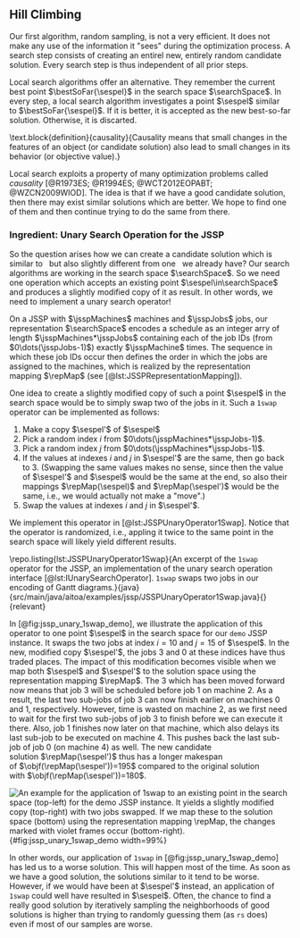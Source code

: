 ## Hill Climbing

Our first algorithm, random sampling, is not a very efficient.
It does not make any use of the information it "sees" during the optimization process.
A search step consists of creating an entirel new, entirely random candidate solution.
Every search step is thus independent of all prior steps.

Local search algorithms offer an alternative.
They remember the current best point&nbsp;$\bestSoFar{\sespel}$ in the search space&nbsp;$\searchSpace$.
In every step, a local search algorithm investigates a point&nbsp;$\sespel$ similar to&nbsp;$\bestSoFar{\sespel}$.
If it is better, it is accepted as the new best-so-far solution.
Otherwise, it is discarted.

\text.block{definition}{causality}{Causality means that small changes in the features of an object (or candidate solution) also lead to small changes in its behavior (or objective value).}

Local search exploits a property of many optimization problems called *causality*&nbsp;[@R1973ES; @R1994ES; @WCT2012EOPABT; @WZCN2009WIOD].
The idea is that if we have a good candidate solution, then there may exist similar solutions which are better.
We hope to find one of them and then continue trying to do the same from there.

### Ingredient: Unary Search Operation for the JSSP

So the question arises how we can create a candidate solution which is similar to &nbsp; but also slightly different from one &nbsp; we already have?
Our search algorithms are working in the search space&nbsp;$\searchSpace$.
So we need one operation which accepts an existing point&nbsp;$\sespel\in\searchSpace$ and produces a slightly modified copy of it as result.
In other words, we need to implement a unary search operator!

On a JSSP with $\jsspMachines$&nbsp;machines and $\jsspJobs$&nbsp;jobs, our representation&nbsp;$\searchSpace$ encodes a schedule as an integer arry of length&nbsp;$\jsspMachines*\jsspJobs$ containing each of the job IDs (from $0\dots(\jsspJobs-1)$) exactly&nbsp;$\jsspMachine$ times.
The sequence in which these job IDs occur then defines the order in which the jobs are assigned to the machines, which is realized by the representation mapping&nbsp;$\repMap$ (see [@lst:JSSPRepresentationMapping]).

One idea to create a slightly modified copy of such a point&nbsp;$\sespel$ in the search space would be to simply swap two of the jobs in it.
Such a&nbsp;`1swap` operator can be implemented as follows:

1. Make a copy&nbsp;$\sespel'$ of&nbsp;$\sespel$
2. Pick a random index&nbsp;$i$ from $0\dots(\jsspMachines*\jsspJobs-1)$.
3. Pick a random index&nbsp;$j$ from $0\dots(\jsspMachines*\jsspJobs-1)$.
4. If the values at indexes&nbsp;$i$ and&nbsp;$j$ in&nbsp;$\sespel'$ are the same, then go back to 3. (Swapping the same values makes no sense, since then the value of&nbsp;$\sespel'$ and&nbsp;$\sespel$ would be the same at the end, so also their mappings&nbsp;$\repMap(\sespel)$ and&nbsp;$\repMap(\sespel')$ would be the same, i.e., we would actually not make a "move".)
5. Swap the values at indexes&nbsp;$i$ and&nbsp;$j$ in&nbsp;$\sespel'$.

We implement this operator in [@lst:JSSPUnaryOperator1Swap].
Notice that the operator is randomized, i.e., appling it twice to the same point in the search space will likely yield different results.

\repo.listing{lst:JSSPUnaryOperator1Swap}{An excerpt of the `1swap` operator for the JSSP, an implementation of the unary search operation interface [@lst:IUnarySearchOperator]. `1swap` swaps two jobs in our encoding of Gantt diagrams.}{java}{src/main/java/aitoa/examples/jssp/JSSPUnaryOperator1Swap.java}{}{relevant}

In [@fig:jssp_unary_1swap_demo], we illustrate the application of this operator to one point&nbsp;$\sespel$ in the search space for our&nbsp;`demo` JSSP instance.
It swaps the two jobs at index&nbsp;$i=10$ and&nbsp;$j=15$ of&nbsp;$\sespel$.
In the new, modified copy&nbsp;$\sespel'$, the jobs&nbsp;$3$ and&nbsp;$0$ at these indices have thus traded places.
The impact of this modification becomes visible when we map both&nbsp;$\sespel$ and&nbsp;$\sespel'$ to the solution space using the representation mapping&nbsp;$\repMap$.
The&nbsp;$3$ which has been moved forward now means that job&nbsp;$3$ will be scheduled before job&nbsp;$1$ on machine&nbsp;$2$.
As a result, the last two sub-jobs of job&nbsp;$3$ can now finish earlier on machines&nbsp;$0$ and&nbsp;$1$, respectively.
However, time is wasted on machine&nbsp;$2$, as we first need to wait for the first two sub-jobs of job&nbsp;$3$ to finish before we can execute it there.
Also, job&nbsp;$1$ finishes now later on that machine, which also delays its last sub-job to be executed on machine&nbsp;$4$.
This pushes back the last sub-job of job&nbsp;$0$ (on machine&nbsp;$4$) as well.
The new candidate solution&nbsp;$\repMap(\sespel')$ thus has a longer makespan of&nbsp;$\objf(\repMap(\sespel'))=195$ compared to the original solution with&nbsp;$\objf(\repMap(\sespel'))=180$.

![An example for the application of `1swap` to an existing point in the search space (top-left) for the `demo` JSSP instance. It yields a slightly modified copy (top-right) with two jobs swapped. If we map these to the solution space (bottom) using the representation mapping&nbsp;$\repMap$, the changes marked with violet frames occur (bottom-right).](\relative.path{jssp_unary_1swap_demo.svgz}){#fig:jssp_unary_1swap_demo width=99%}

In other words, our application of&nbsp;`1swap` in [@fig:jssp_unary_1swap_demo] has led us to a worse solution.
This will happen most of the time.
As soon as we have a good solution, the solutions similar to it tend to be worse.
However, if we would have been at&nbsp;$\sespel'$ instead, an application of `1swap` could well have resulted in&nbsp;$\sespel$.
Often, the chance to find a really good solution by iteratively sampling the neighborhoods of good solutions is higher than trying to randomly guessing them (as `rs` does) &nbsp; even if most of our samples are worse.